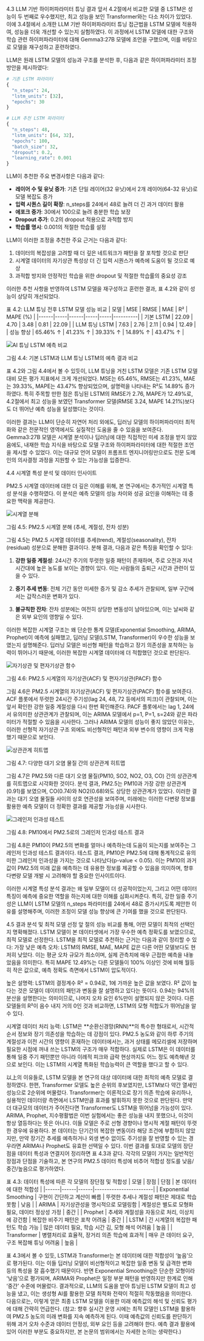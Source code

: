 4.3 LLM 기반 하이퍼파라미터 튜닝 결과
앞서 4.2절에서 비교한 모델 중 LSTM은 성능이 두 번째로 우수했지만, 최고 성능을 보인 Transformer와는 다소 차이가 있었다. 이에 3.4절에서 소개한 LLM 기반 하이퍼파라미터 튜닝 접근법을 LSTM 모델에 적용하여, 성능을 더욱 개선할 수 있는지 실험하였다. 이 과정에서 LSTM 모델에 대한 구조와 학습 관련 하이퍼파라미터에 대해 Gemma3:27B 모델에 조언을 구했으며, 이를 바탕으로 모델을 재구성하고 훈련하였다.

LLM은 원래 LSTM 모델의 성능과 구조를 분석한 후, 다음과 같은 하이퍼파라미터 조정 방안을 제시하였다:

```python
# 기존 LSTM 파라미터
{
  "n_steps": 24,
  "lstm_units": [32],
  "epochs": 30
}

# LLM 추천 LSTM 파라미터
{
  "n_steps": 48,
  "lstm_units": [64, 32],
  "epochs": 100,
  "batch_size": 32,
  "dropout": 0.2,
  "learning_rate": 0.001
}
```

LLM이 추천한 주요 변경사항은 다음과 같다:
- **레이어 수 및 유닛 증가**: 기존 단일 레이어(32 유닛)에서 2개 레이어(64-32 유닛)로 모델 복잡도 증가
- **입력 시퀀스 길이 확장**: n_steps를 24에서 48로 늘려 더 긴 과거 데이터 활용
- **에포크 증가**: 30에서 100으로 늘려 충분한 학습 보장
- **Dropout 추가**: 0.2의 dropout 적용으로 과적합 방지
- **학습률 명시**: 0.001의 적절한 학습률 설정

LLM이 이러한 조정을 추천한 주요 근거는 다음과 같다:
1. 데이터의 복잡성을 고려할 때 더 깊은 네트워크가 패턴을 잘 포착할 것으로 판단
2. 시계열 데이터의 자기상관 특성상 더 긴 입력 시퀀스가 예측에 도움이 될 것으로 예상
3. 과적합 방지와 안정적인 학습을 위한 dropout 및 적절한 학습률의 중요성 강조

이러한 추천 사항을 반영하여 LSTM 모델을 재구성하고 훈련한 결과, 표 4.2와 같이 성능이 상당히 개선되었다.

표 4.2: LLM 튜닝 전후 LSTM 모델 성능 비교
| 모델 | MSE | RMSE | MAE | R² | MAPE (%) |
|------|-----|------|-----|-----|----------|
| 기본 LSTM | 22.09 | 4.70 | 3.48 | 0.81 | 22.09 |
| LLM 튜닝 LSTM | 7.63 | 2.76 | 2.11 | 0.94 | 12.49 |
| 성능 향상 | 65.46% ↑ | 41.23% ↑ | 39.33% ↑ | 14.89% ↑ | 43.47% ↑ |

![AI 튜닝 LSTM 예측 비교](/home/ruo/my_project/time-series-auto-llm-paper-ma/research_results/analysis_plots/ai_tuned_lstm_forecast_comparision_plot_pm25.png)

그림 4.4: 기본 LSTM과 LLM 튜닝 LSTM의 예측 결과 비교

표 4.2와 그림 4.4에서 볼 수 있듯이, LLM 튜닝을 거친 LSTM 모델은 기존 LSTM 모델 대비 모든 평가 지표에서 크게 개선되었다. MSE는 65.46%, RMSE는 41.23%, MAE는 39.33%, MAPE는 43.47% 향상되었으며, 설명력을 나타내는 R²도 14.89% 증가하였다. 특히 주목할 만한 점은 튜닝된 LSTM의 RMSE가 2.76, MAPE가 12.49%로, 4.2절에서 최고 성능을 보였던 Transformer 모델(RMSE 3.24, MAPE 14.21%)보다도 더 뛰어난 예측 성능을 달성했다는 것이다.

이러한 결과는 LLM이 단순히 자연어 처리 외에도, 딥러닝 모델의 하이퍼파라미터 최적화와 같은 전문적인 영역에서도 실질적인 도움을 줄 수 있음을 보여준다. Gemma3:27B 모델은 시계열 분석이나 딥러닝에 대한 직접적인 미세 조정을 받지 않았음에도, 내재한 학습 지식을 바탕으로 모델 구조와 하이퍼파라미터에 대한 적절한 조언을 제시할 수 있었다. 이는 대규모 언어 모델이 프롬프트 엔지니어링만으로도 전문 도메인의 의사결정 과정을 지원할 수 있는 가능성을 입증한다.

4.4 시계열 특성 분석 및 데이터 인사이트

PM2.5 시계열 데이터에 대한 더 깊은 이해를 위해, 본 연구에서는 추가적인 시계열 특성 분석을 수행하였다. 이 분석은 예측 모델의 성능 차이와 성공 요인을 이해하는 데 중요한 맥락을 제공한다.

![시계열 분해](/home/ruo/my_project/time-series-auto-llm-paper-ma/research_results/analysis_plots/timeseries_decomposition_plot_pm25.png)

그림 4.5: PM2.5 시계열 분해 (추세, 계절성, 잔차 성분)

그림 4.5는 PM2.5 시계열 데이터를 추세(trend), 계절성(seasonality), 잔차(residual) 성분으로 분해한 결과이다. 분해 결과, 다음과 같은 특징을 확인할 수 있다:

1. **강한 일중 계절성**: 24시간 주기의 뚜렷한 일중 패턴이 존재하며, 주로 오전과 저녁 시간대에 높은 농도를 보이는 경향이 있다. 이는 사람들의 출퇴근 시간과 관련이 있을 수 있다.

2. **중기 추세 변동**: 전체 기간 동안 미세한 증가 및 감소 추세가 관찰되며, 일부 구간에서는 갑작스러운 변화가 있다.

3. **불규칙한 잔차**: 잔차 성분에는 여전히 상당한 변동성이 남아있으며, 이는 날씨와 같은 외부 요인의 영향일 수 있다.

이러한 복잡한 시계열 구조는 왜 단순한 통계 모델(Exponential Smoothing, ARIMA, Prophet)이 예측에 실패했고, 딥러닝 모델(LSTM, Transformer)이 우수한 성능을 보였는지 설명해준다. 딥러닝 모델은 비선형 패턴을 학습하고 장기 의존성을 포착하는 능력이 뛰어나기 때문에, 이러한 복잡한 시계열 데이터에 더 적합했던 것으로 판단된다.

![자기상관 및 편자기상관 함수](/home/ruo/my_project/time-series-auto-llm-paper-ma/research_results/analysis_plots/acf_pacf_plot_pm25.png)

그림 4.6: PM2.5 시계열의 자기상관(ACF) 및 편자기상관(PACF) 함수

그림 4.6은 PM2.5 시계열의 자기상관(ACF) 및 편자기상관(PACF) 함수를 보여준다. ACF 플롯에서 뚜렷한 24시간 주기성(lag 24, 48, 72 등에서의 피크)이 관찰되며, 이는 앞서 확인한 강한 일중 계절성을 다시 한번 확인해준다. PACF 플롯에서는 lag 1, 24에서 유의미한 상관관계가 관찰되며, 이는 ARIMA 모델에서 p=1, P=1, s=24와 같은 파라미터가 적절할 수 있음을 시사한다. 그러나 ARIMA 모델의 성능이 좋지 않았던 이유는, 이러한 선형적 자기상관 구조 외에도 비선형적인 패턴과 외부 변수의 영향이 크게 작용했기 때문으로 보인다.

![상관관계 히트맵](/home/ruo/my_project/time-series-auto-llm-paper-ma/research_results/analysis_plots/timeseries_corelation_heatmap_plot.png)

그림 4.7: 다양한 대기 오염 물질 간의 상관관계 히트맵

그림 4.7은 PM2.5와 다른 대기 오염 물질(PM10, SO2, NO2, O3, CO) 간의 상관관계를 히트맵으로 시각화한 것이다. 분석 결과, PM2.5는 PM10과 가장 강한 상관관계(0.91)를 보였으며, CO(0.74)와 NO2(0.68)와도 상당한 상관관계가 있었다. 이러한 결과는 대기 오염 물질들 사이의 상호 연관성을 보여주며, 미래에는 이러한 다변량 정보를 활용한 예측 모델이 더 정확한 결과를 제공할 가능성을 시사한다.

![그레인저 인과성 테스트](/home/ruo/my_project/time-series-auto-llm-paper-ma/research_results/analysis_plots/timeseries_granger_plot_pm10_to_pm25.png)

그림 4.8: PM10에서 PM2.5로의 그레인저 인과성 테스트 결과

그림 4.8은 PM10이 PM2.5의 변화를 얼마나 예측하는데 도움이 되는지를 보여주는 그레인저 인과성 테스트 결과이다. 테스트 결과, PM10은 PM2.5에 대해 통계적으로 유의미한 그레인저 인과성을 가지는 것으로 나타났다(p-value < 0.05). 이는 PM10의 과거 값이 PM2.5의 미래 값을 예측하는 데 유용한 정보를 제공할 수 있음을 의미하며, 향후 다변량 모델 개발 시 고려해야 할 중요한 인사이트이다.

이러한 시계열 특성 분석 결과는 왜 일부 모델이 더 성공적이었는지, 그리고 어떤 데이터 특징이 예측에 중요한 역할을 하는지에 대한 이해를 심화시켜준다. 특히, 강한 일중 주기성은 LLM이 LSTM 모델의 n_steps 파라미터를 24에서 48로 증가시키도록 제안한 이유를 설명해주며, 이러한 조정이 모델 성능 향상에 큰 기여를 했을 것으로 판단된다.

4.5 결과 분석 및 최적 모델 선정
앞 절의 성능 비교를 통해, 어떤 모델이 최적의 선택인지 명확해졌다. LSTM 모델이 본 데이터셋에서 가장 우수한 예측 정확도를 보였으므로, 최적 모델로 선정한다. LSTM을 최적 모델로 추천하는 근거는 다음과 같이 정리할 수 있다:
가장 낮은 예측 오차: LSTM의 RMSE, MAE, MAPE 값은 다른 어떤 모델보다도 현저히 낮았다. 이는 평균 오차 규모가 최소이며, 실제 관측치에 매우 근접한 예측을 내놓았음을 의미한다. 특히 MAPE 12.49%는 다른 모델들이 100% 이상인 것에 비해 월등히 작은 값으로, 예측 정확도 측면에서 LSTM이 압도적이다.

높은 설명력: LSTM의 결정계수 R² = 0.94로, 1에 가까운 높은 값을 보였다. R² 값이 높다는 것은 모델이 데이터의 패턴과 변동을 잘 설명하고 있다는 뜻이다. 0.94는 94%의 분산을 설명한다는 의미이므로, 나머지 오차 요인 6%만이 설명되지 않은 것이다. 다른 모델들의 R²이 음수 내지 거의 0인 것과 비교하면, LSTM의 모형 적합도가 뛰어남을 알 수 있다.

시계열 데이터 처리 능력: LSTM은 **순환신경망(RNN)**의 특수한 형태로서, 시간적 순서 정보와 장기 의존성을 학습하는 데 강점이 있다. PM2.5 농도와 같이 하루 주기의 계절성과 이전 시간의 영향이 혼재하는 데이터에서는, 과거 상태를 메모리셀에 저장하며 필요한 시점에 꺼내 쓰는 LSTM의 구조가 매우 적합하다. 실제로 LSTM은 이 데이터를 통해 일중 주기 패턴뿐만 아니라 이례적 피크와 급락 현상까지도 어느 정도 예측해낸 것으로 보인다. 이는 LSTM의 시계열 특화된 학습능력이 큰 역할을 했다고 할 수 있다.

以上의 이유들로, LSTM 모델을 본 연구의 대상 데이터에 대한 최적의 예측 모델로 결정하였다.
한편, Transformer 모델도 높은 순위의 후보였지만, LSTM보다 약간 열세인 성능으로 2순위에 머물렀다. Transformer는 이론적으로 장기 의존 학습에 유리하나, 실용적인 데이터량 측면에서 LSTM만큼 효과를 발휘하지 못한 것으로 판단된다. 만약 더 대규모의 데이터가 주어진다면 Transformer도 LSTM을 뛰어넘을 가능성이 있다.
ARIMA, Prophet, 지수평활법은 이번 실험에서는 좋은 성능을 내지 못했으나, 이것이 항상 열등하다는 뜻은 아니다. 이들 모델은 주로 선형 경향이나 명시적 계절 패턴이 뚜렷한 경우에 유용하다. 본 데이터는 단기간의 복잡한 변동이라 해당 조건에 부합하지 않았지만, 만약 장기간 추세를 예측하거나 외생 변수 없이도 주기성을 잘 반영할 수 있는 경우라면 ARIMA나 Prophet도 유효한 선택일 수 있다.
이번 결과를 토대로 모델의 장단점을 데이터 특성과 연결지어 정리하면 표 4.3과 같다. 각각의 모델이 가지는 일반적인 장점과 단점을 기술하고, 본 연구의 PM2.5 데이터 특성에 비추어 적합성 정도를 낮음/중간/높음으로 평가하였다.

표 4.3: 데이터 특성에 따른 각 모델의 장단점 및 적합성
| 모델 | 장점 | 단점 | 본 데이터에 대한 적합성 |
|------|------|------|------------------------|
| Exponential Smoothing | 구현이 간단하고 계산이 빠름 | 뚜렷한 추세나 계절성 패턴은 제대로 학습 못함 | 낮음 |
| ARIMA | 자기상관성을 명시적으로 모델링함 | 계절성은 별도로 모형화 필요, 데이터 정상성 가정 | 중간 |
| Prophet | 추세와 계절성을 자동으로 처리, 이상치에 강건함 | 복잡한 비주기 패턴은 포착 어려움 | 중간 |
| LSTM | 긴 시계열의 복잡한 패턴도 학습 가능 | 많은 데이터 필요, 학습 시간 김, 모형 해석 어려움 | 높음 |
| Transformer | 병렬처리로 효율적, 장거리 의존 학습에 효과적 | 매우 큰 데이터 요구, 구조 복잡해 튜닝 어려움 | 높음 |

표 4.3에서 볼 수 있듯, LSTM과 Transformer는 본 데이터에 대한 적합성이 ‘높음’으로 평가된다. 이는 이들 딥러닝 모델이 비선형적이고 복잡한 일중 변동 및 급격한 변화 등의 특성을 잘 흡수했기 때문이다. 반면 Exponential Smoothing은 단순한 모형이라 ‘낮음’으로 평가되며, ARIMA와 Prophet은 일정 부분 패턴을 반영하지만 한계로 인해 ‘중간’ 수준에 머물렀다.
결과적으로, LLM의 도움을 받아 튜닝된 LSTM 모델이 최고 성능을 냈고, 이는 생성형 AI를 활용한 모델 최적화 전략이 적절히 작동했음을 의미한다. 다음으로는, 이렇게 얻은 최종 LSTM 모델을 이용한 미래 예측값의 해석 및 신뢰도 평가에 대해 간략히 언급한다.
(참고: 향후 실시간 운영 시에는 최적 모델인 LSTM을 활용하여 PM2.5 농도의 미래 변화를 지속 예측하게 된다. 이때 예측값의 신뢰도를 판단하기 위해 과거 오차 수준과 데이터 안정성, 외부 요인 등을 고려해야 한다. 예측 결과 활용에 있어 이러한 부분도 중요하지만, 본 논문의 범위에서는 자세한 논의는 생략한다.)
